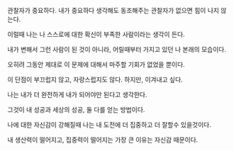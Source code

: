 관찰자가 중요하다.
내가 중요하다 생각해도 동조해주는 관찰자가 없으면 힘이 나지 않는다.

이럴때 나는 나 스스로에 대한 확신이 부족한 사람이라는 생각이 든다.

내가 변해서 그런 사람이 된 것이 아니라,
어릴때부터 가지고 있던 나 본래의 모습이다.

오히려 그동안 제대로 이 문제에 대해서 마주할 기회가 없었을 뿐이다.

이 단점이 부끄럽지 않고, 자랑스럽지도 않다.
하지만, 이겨내고 싶다.

나는 내가 더 완전하게 내가 되어야만 된다고 생각한다.

그것이 내 성공과 세상의 성공, 둘 다를 얻는 방법이다.

나에 대한 자신감이 강해질때 나는 내 도전에 더 집중하고 더 잘할수 있을것이다.

내 생산력이 떨어지고, 집중력이 떨어지는 가장 큰 이유는 자신감 때문이다.
